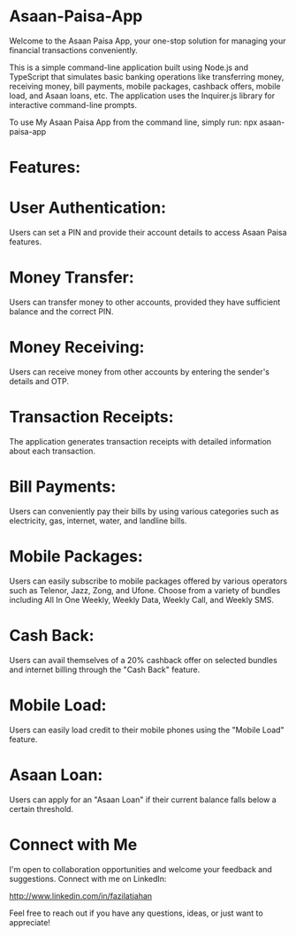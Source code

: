 # Asaan-Paisa-App

Welcome to the Asaan Paisa App, your one-stop solution for managing your financial transactions conveniently.

This is a simple command-line application built using Node.js and TypeScript that simulates basic banking operations like transferring money, receiving money, bill payments, mobile packages, cashback offers, mobile load, and Asaan loans, etc. The application uses the Inquirer.js library for interactive command-line prompts.

To use My Asaan Paisa App from the command line, simply run:
npx asaan-paisa-app

# Features:

# User Authentication: 
Users can set a PIN and provide their account details to access Asaan Paisa features.

# Money Transfer: 
Users can transfer money to other accounts, provided they have sufficient balance and the correct PIN.

# Money Receiving: 
Users can receive money from other accounts by entering the sender's details and OTP.

# Transaction Receipts: 
The application generates transaction receipts with detailed information about each transaction.

# Bill Payments:
Users can conveniently pay their bills by using various categories such as electricity, gas, internet, water, and landline bills. 

# Mobile Packages:
Users can easily subscribe to mobile packages offered by various operators such as Telenor, Jazz, Zong, and Ufone. Choose from a variety of bundles including All In One Weekly, Weekly Data, Weekly Call, and Weekly SMS. 

# Cash Back:
Users can avail themselves of a 20% cashback offer on selected bundles and internet billing through the "Cash Back" feature.

# Mobile Load:
Users can easily load credit to their mobile phones using the "Mobile Load" feature.

# Asaan Loan:
Users can apply for an "Asaan Loan" if their current balance falls below a certain threshold.

# Connect with Me
I'm open to collaboration opportunities and welcome your feedback and suggestions. Connect with me on LinkedIn:

http://www.linkedin.com/in/fazilatjahan

Feel free to reach out if you have any questions, ideas, or just want to appreciate!
